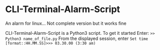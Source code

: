# CLI-Terminal-Alarm-Script
An alarm for linux... Not complete version but it works fine

CLI-Terminal-Alarm-Script is a Python3 script. To get it started
Enter:
```>> Python3 name_of_file.py```
From the displayed session, enter
```Set time [format::HH.MM.SS]>>> 03.30.00 (3:30 am)```
